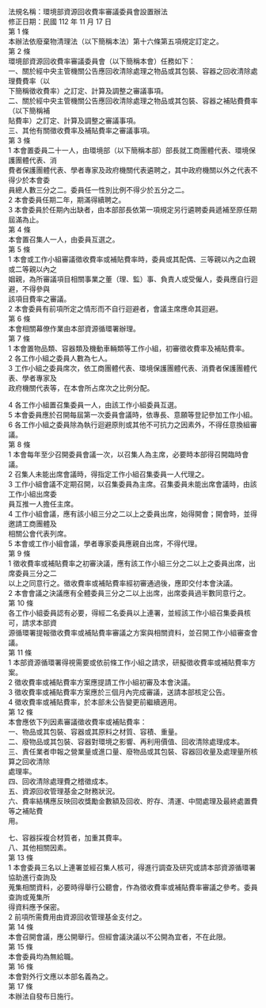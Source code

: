 法規名稱：環境部資源回收費率審議委員會設置辦法  
修正日期：民國 112 年 11 月 17 日  
第 1 條  
本辦法依廢棄物清理法（以下簡稱本法）第十六條第五項規定訂定之。  
第 2 條  
環境部資源回收費率審議委員會（以下簡稱本會）任務如下：  
一、關於經中央主管機關公告應回收清除處理之物品或其包裝、容器之回收清除處理費費率（以  
下簡稱徵收費率）之訂定、計算及調整之審議事項。  
二、關於經中央主管機關公告應回收清除處理之物品或其包裝、容器之補貼費費率（以下簡稱補  
貼費率）之訂定、計算及調整之審議事項。  
三、其他有關徵收費率及補貼費率之審議事項。  
第 3 條  
1 本會置委員二十一人，由環境部（以下簡稱本部）部長就工商團體代表、環境保護團體代表、消  
費者保護團體代表、學者專家及政府機關代表遴聘之，其中政府機關以外之代表不得少於本會委  
員總人數三分之二。委員任一性別比例不得少於五分之二。  
2 本會委員任期二年，期滿得續聘之。  
3 本會委員於任期內出缺者，由本部部長依第一項規定另行遴聘委員遞補至原任期屆滿為止。  
第 4 條  
本會置召集人一人，由委員互選之。  
第 5 條  
1 本會或工作小組審議徵收費率或補貼費率時，委員或其配偶、三等親以內之血親或二等親以內之  
姻親，為所審議項目相關事業之董（理、監）事、負責人或受僱人，委員應自行迴避，不得參與  
該項目費率之審議。  
2 本會委員有前項所定之情形而不自行迴避者，會議主席應命其迴避。  
第 6 條  
本會相關幕僚作業由本部資源循環署辦理。  
第 7 條  
1 本會置物品類、容器類及機動車輛類等工作小組，初審徵收費率及補貼費率。  
2 各工作小組之委員人數為七人。  
3 工作小組之委員席次，依工商團體代表、環境保護團體代表、消費者保護團體代表、學者專家及  
政府機關代表等，在本會所占席次之比例分配。  


4 各工作小組置召集委員一人，由該工作小組委員互選。  
5 本會委員應於召開每屆第一次委員會議時，依專長、意願等登記參加工作小組。  
6 各工作小組之委員除為執行迴避原則或其他不可抗力之因素外，不得任意換組審議。  
第 8 條  
1 本會每年至少召開委員會議一次，以召集人為主席，必要時本部得召開臨時會議。  
2 召集人未能出席會議時，得指定工作小組召集委員一人代理之。  
3 工作小組會議不定期召開，以召集委員為主席。召集委員未能出席會議時，由該工作小組出席委  
員互推一人擔任主席。  
4 工作小組會議，應有該小組三分之二以上之委員出席，始得開會；開會時，並得邀請工商團體及  
相關公會代表列席。  
5 本會或工作小組會議，學者專家委員應親自出席，不得代理。  
第 9 條  
1 徵收費率或補貼費率之初審決議，應有該工作小組三分之二以上之委員出席，出席委員三分之二  
以上之同意行之。徵收費率或補貼費率經初審通過後，應即交付本會決議。  
2 本會會議之決議應有全體委員三分之二以上出席，出席委員過半數同意行之。  
第 10 條  
各工作小組委員認有必要，得經二名委員以上連署，並經該工作小組召集委員核可，請求本部資  
源循環署提報徵收費率或補貼費率審議之方案與相關資料，並召開工作小組審查會議。  
第 11 條  
1 本部資源循環署得視需要或依前條工作小組之請求，研擬徵收費率或補貼費率方案。  
2 徵收費率或補貼費率方案應提請工作小組初審及本會決議。  
3 徵收費率或補貼費率方案應於三個月內完成審議，送請本部核定公告。  
4 徵收費率或補貼費率，於本部未公告變更前繼續適用。  
第 12 條  
本會應依下列因素審議徵收費率或補貼費率：  
一、物品或其包裝、容器或其原料之材質、容積、重量。  
二、廢物品或其包裝、容器對環境之影響、再利用價值、回收清除處理成本。  
三、責任業者申報之營業量或進口量、廢物品或其包裝、容器回收量及處理量所核算之回收清除  
處理率。  
四、回收清除處理費之稽徵成本。  
五、資源回收管理基金之財務狀況。  
六、費率結構應反映回收獎勵金數額及回收、貯存、清運、中間處理及最終處置費等之補貼費  
用。  


七、容器採複合材質者，加重其費率。  
八、其他相關因素。  
第 13 條  
1 本會委員三名以上連署並經召集人核可，得進行調查及研究或請本部資源循環署協助進行查詢及  
蒐集相關資料，必要時得舉行公聽會，作為徵收費率或補貼費率審議之參考。委員查詢或蒐集所  
得資料應予保密。  
2 前項所需費用由資源回收管理基金支付之。  
第 14 條  
本會召開會議，應公開舉行。但經會議決議以不公開為宜者，不在此限。  
第 15 條  
本會委員均為無給職。  
第 16 條  
本會對外行文應以本部名義為之。  
第 17 條  
本辦法自發布日施行。  


